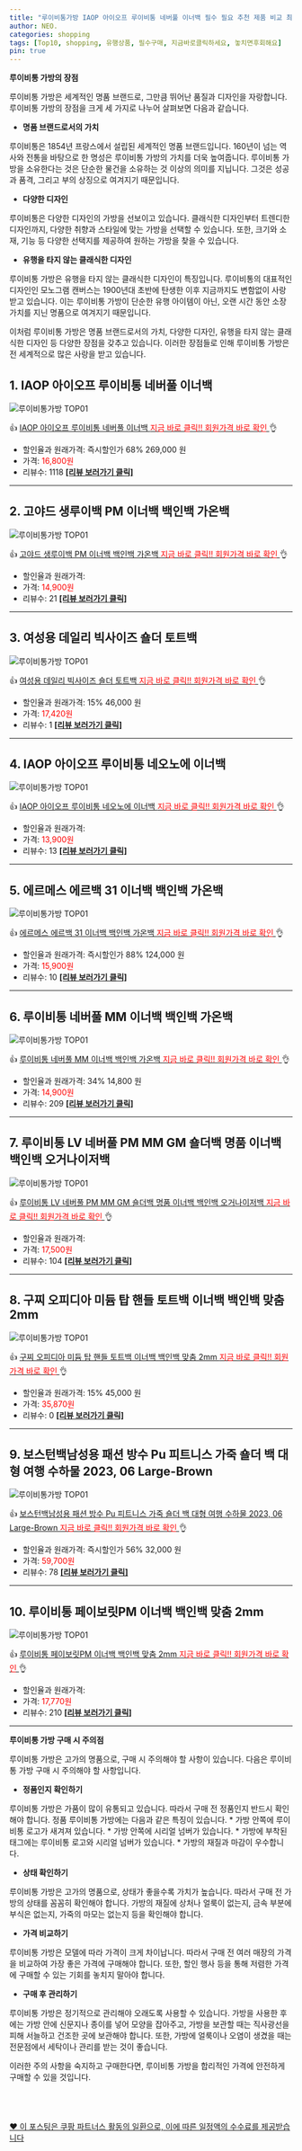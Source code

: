 ```yaml
---
title: "루이비통가방 IAOP 아이오프 루이비통 네버풀 이너백 필수 필요 추천 제품 비교 최저 가격 비교 장점 구매 후기 구매평"
author: NEO.
categories: shopping
tags: [Top10, shopping, 유행상품, 필수구매, 지금바로클릭하세요, 놓치면후회해요]
pin: true
---
```

**루이비통 가방의 장점**

루이비통 가방은 세계적인 명품 브랜드로, 그만큼 뛰어난 품질과 디자인을 자랑합니다. 루이비통 가방의 장점을 크게 세 가지로 나누어 살펴보면 다음과 같습니다.

* **명품 브랜드로서의 가치**

루이비통은 1854년 프랑스에서 설립된 세계적인 명품 브랜드입니다. 160년이 넘는 역사와 전통을 바탕으로 한 명성은 루이비통 가방의 가치를 더욱 높여줍니다. 루이비통 가방을 소유한다는 것은 단순한 물건을 소유하는 것 이상의 의미를 지닙니다. 그것은 성공과 품격, 그리고 부의 상징으로 여겨지기 때문입니다.

* **다양한 디자인**

루이비통은 다양한 디자인의 가방을 선보이고 있습니다. 클래식한 디자인부터 트렌디한 디자인까지, 다양한 취향과 스타일에 맞는 가방을 선택할 수 있습니다. 또한, 크기와 소재, 기능 등 다양한 선택지를 제공하여 원하는 가방을 찾을 수 있습니다.

* **유행을 타지 않는 클래식한 디자인**

루이비통 가방은 유행을 타지 않는 클래식한 디자인이 특징입니다. 루이비통의 대표적인 디자인인 모노그램 캔버스는 1900년대 초반에 탄생한 이후 지금까지도 변함없이 사랑받고 있습니다. 이는 루이비통 가방이 단순한 유행 아이템이 아닌, 오랜 시간 동안 소장 가치를 지닌 명품으로 여겨지기 때문입니다.

이처럼 루이비통 가방은 명품 브랜드로서의 가치, 다양한 디자인, 유행을 타지 않는 클래식한 디자인 등 다양한 장점을 갖추고 있습니다. 이러한 장점들로 인해 루이비통 가방은 전 세계적으로 많은 사랑을 받고 있습니다.

   

## 1. IAOP 아이오프 루이비통 네버풀 이너백

![루이비통가방 TOP01](https://thumbnail10.coupangcdn.com/thumbnails/remote/490x490ex/image/vendor_inventory/f62e/850e67079b3d0e0b7506a5dfb59654513f1bfe55b1ed91aaf5ee4cc941cb.jpg)


👍 [IAOP 아이오프 루이비통 네버풀 이너백 <font color=red> 지금 바로 클릭!! 회원가격 바로 확인 </font> ](https://link.coupang.com/re/AFFSDP?lptag=AF3617701&subid=GithubCoopas&pageKey=1435445103&traceid=V0-153&itemId=2477971341&vendorItemId=82193733529) 👌 


- 할인율과 원래가격: 즉시할인가 68%  269,000   원
- 가격: <span style='color:red'>16,800원</span>
- 리뷰수: 1118  [**[리뷰 보러가기 클릭]**](https://link.coupang.com/re/AFFSDP?lptag=AF3617701&subid=GithubCoopas&pageKey=1435445103&traceid=V0-153&itemId=2477971341&vendorItemId=82193733529)

---


   

## 2. 고야드 생루이백 PM 이너백 백인백 가온백

![루이비통가방 TOP01](https://thumbnail10.coupangcdn.com/thumbnails/remote/490x490ex/image/vendor_inventory/bbd9/d1377806d656d0af1b9e8517a22297dd842f15f64243f9f13a24b0e88267.jpg)


👍 [고야드 생루이백 PM 이너백 백인백 가온백 <font color=red> 지금 바로 클릭!! 회원가격 바로 확인 </font> ](https://link.coupang.com/re/AFFSDP?lptag=AF3617701&subid=GithubCoopas&pageKey=7539067870&traceid=V0-153&itemId=19813810330&vendorItemId=86915897431) 👌 


- 할인율과 원래가격: 
- 가격: <span style='color:red'>14,900원</span>
- 리뷰수: 21  [**[리뷰 보러가기 클릭]**](https://link.coupang.com/re/AFFSDP?lptag=AF3617701&subid=GithubCoopas&pageKey=7539067870&traceid=V0-153&itemId=19813810330&vendorItemId=86915897431)

---


   

## 3. 여성용 데일리 빅사이즈 숄더 토트백

![루이비통가방 TOP01](https://thumbnail7.coupangcdn.com/thumbnails/remote/490x490ex/image/vendor_inventory/024a/a72722effc7d7b17176caaba3c66f0aa807e5188239d0d149ffa8ff6cdb0.jpg)


👍 [여성용 데일리 빅사이즈 숄더 토트백 <font color=red> 지금 바로 클릭!! 회원가격 바로 확인 </font> ](https://link.coupang.com/re/AFFSDP?lptag=AF3617701&subid=GithubCoopas&pageKey=6866111479&traceid=V0-153&itemId=16411298366&vendorItemId=86819385052) 👌 


- 할인율과 원래가격: 15%  46,000   원
- 가격: <span style='color:red'>17,420원</span>
- 리뷰수: 1  [**[리뷰 보러가기 클릭]**](https://link.coupang.com/re/AFFSDP?lptag=AF3617701&subid=GithubCoopas&pageKey=6866111479&traceid=V0-153&itemId=16411298366&vendorItemId=86819385052)

---


   

## 4. IAOP 아이오프 루이비통 네오노에 이너백

![루이비통가방 TOP01](https://thumbnail7.coupangcdn.com/thumbnails/remote/490x490ex/image/vendor_inventory/86e9/f449af821584c807e9a301a81a339f0649ce187582025d65681596fbe419.jpg)


👍 [IAOP 아이오프 루이비통 네오노에 이너백 <font color=red> 지금 바로 클릭!! 회원가격 바로 확인 </font> ](https://link.coupang.com/re/AFFSDP?lptag=AF3617701&subid=GithubCoopas&pageKey=6237356197&traceid=V0-153&itemId=12569265012&vendorItemId=82111239720) 👌 


- 할인율과 원래가격: 
- 가격: <span style='color:red'>13,900원</span>
- 리뷰수: 13  [**[리뷰 보러가기 클릭]**](https://link.coupang.com/re/AFFSDP?lptag=AF3617701&subid=GithubCoopas&pageKey=6237356197&traceid=V0-153&itemId=12569265012&vendorItemId=82111239720)

---


   

## 5. 에르메스 에르백 31 이너백 백인백 가온백

![루이비통가방 TOP01](https://thumbnail7.coupangcdn.com/thumbnails/remote/490x490ex/image/vendor_inventory/8920/297e18cdee975e862874c85c6c3a6a39d9681bef14648d883ebc5f9de1b2.jpg)


👍 [에르메스 에르백 31 이너백 백인백 가온백 <font color=red> 지금 바로 클릭!! 회원가격 바로 확인 </font> ](https://link.coupang.com/re/AFFSDP?lptag=AF3617701&subid=GithubCoopas&pageKey=7193629251&traceid=V0-153&itemId=18168201683&vendorItemId=85317701385) 👌 


- 할인율과 원래가격: 즉시할인가 88%  124,000   원
- 가격: <span style='color:red'>15,900원</span>
- 리뷰수: 10  [**[리뷰 보러가기 클릭]**](https://link.coupang.com/re/AFFSDP?lptag=AF3617701&subid=GithubCoopas&pageKey=7193629251&traceid=V0-153&itemId=18168201683&vendorItemId=85317701385)

---


   

## 6. 루이비통 네버풀 MM 이너백 백인백 가온백

![루이비통가방 TOP01](https://thumbnail6.coupangcdn.com/thumbnails/remote/490x490ex/image/vendor_inventory/622b/15c4051b691566ea40f56c713f4053d0efc9b36e7c679c335f420e6cbb32.jpg)


👍 [루이비통 네버풀 MM 이너백 백인백 가온백 <font color=red> 지금 바로 클릭!! 회원가격 바로 확인 </font> ](https://link.coupang.com/re/AFFSDP?lptag=AF3617701&subid=GithubCoopas&pageKey=7539114696&traceid=V0-153&itemId=19813985369&vendorItemId=86916069741) 👌 


- 할인율과 원래가격: 34%  14,800   원
- 가격: <span style='color:red'>14,900원</span>
- 리뷰수: 209  [**[리뷰 보러가기 클릭]**](https://link.coupang.com/re/AFFSDP?lptag=AF3617701&subid=GithubCoopas&pageKey=7539114696&traceid=V0-153&itemId=19813985369&vendorItemId=86916069741)

---


   

## 7. 루이비통 LV 네버풀 PM MM GM 숄더백 명품 이너백 백인백 오거나이저백

![루이비통가방 TOP01](https://thumbnail6.coupangcdn.com/thumbnails/remote/490x490ex/image/vendor_inventory/8dc5/12e202a35b5f64970ba99228a9fa8481051103ef157bd5030b50d913a088.jpg)


👍 [루이비통 LV 네버풀 PM MM GM 숄더백 명품 이너백 백인백 오거나이저백 <font color=red> 지금 바로 클릭!! 회원가격 바로 확인 </font> ](https://link.coupang.com/re/AFFSDP?lptag=AF3617701&subid=GithubCoopas&pageKey=7569641608&traceid=V0-153&itemId=19960200235&vendorItemId=87058951274) 👌 


- 할인율과 원래가격: 
- 가격: <span style='color:red'>17,500원</span>
- 리뷰수: 104  [**[리뷰 보러가기 클릭]**](https://link.coupang.com/re/AFFSDP?lptag=AF3617701&subid=GithubCoopas&pageKey=7569641608&traceid=V0-153&itemId=19960200235&vendorItemId=87058951274)

---


   

## 8. 구찌 오피디아 미듐 탑 핸들 토트백 이너백 백인백 맞춤 2mm

![루이비통가방 TOP01](https://thumbnail9.coupangcdn.com/thumbnails/remote/490x490ex/image/vendor_inventory/3f1c/d0802c4eb51cf4f76e483c32714407ce7d705ec7bb3de9685b268cf5554c.jpeg)


👍 [구찌 오피디아 미듐 탑 핸들 토트백 이너백 백인백 맞춤 2mm <font color=red> 지금 바로 클릭!! 회원가격 바로 확인 </font> ](https://link.coupang.com/re/AFFSDP?lptag=AF3617701&subid=GithubCoopas&pageKey=6584165748&traceid=V0-153&itemId=14828914628&vendorItemId=82068316782) 👌 


- 할인율과 원래가격: 15%  45,000   원
- 가격: <span style='color:red'>35,870원</span>
- 리뷰수: 0  [**[리뷰 보러가기 클릭]**](https://link.coupang.com/re/AFFSDP?lptag=AF3617701&subid=GithubCoopas&pageKey=6584165748&traceid=V0-153&itemId=14828914628&vendorItemId=82068316782)

---


   

## 9. 보스턴백남성용 패션 방수 Pu 피트니스 가죽 숄더 백 대형 여행 수하물 2023, 06 Large-Brown

![루이비통가방 TOP01](https://thumbnail9.coupangcdn.com/thumbnails/remote/490x490ex/image/vendor_inventory/ef16/816890544841c5e9b7511760701bba2ca4f3bfe27400f583fba3a8f7ef11.jpg)


👍 [보스턴백남성용 패션 방수 Pu 피트니스 가죽 숄더 백 대형 여행 수하물 2023, 06 Large-Brown <font color=red> 지금 바로 클릭!! 회원가격 바로 확인 </font> ](https://link.coupang.com/re/AFFSDP?lptag=AF3617701&subid=GithubCoopas&pageKey=6973090317&traceid=V0-153&itemId=17013565413&vendorItemId=85718491115) 👌 


- 할인율과 원래가격: 즉시할인가 56%  32,000   원
- 가격: <span style='color:red'>59,700원</span>
- 리뷰수: 78  [**[리뷰 보러가기 클릭]**](https://link.coupang.com/re/AFFSDP?lptag=AF3617701&subid=GithubCoopas&pageKey=6973090317&traceid=V0-153&itemId=17013565413&vendorItemId=85718491115)

---


   

## 10. 루이비통 페이보릿PM 이너백 백인백 맞춤 2mm

![루이비통가방 TOP01](https://thumbnail7.coupangcdn.com/thumbnails/remote/490x490ex/image/vendor_inventory/185d/14acc91bbd568f750791d444bf4438d6d649add8a27ea2d52ced507e99a6.jpeg)


👍 [루이비통 페이보릿PM 이너백 백인백 맞춤 2mm <font color=red> 지금 바로 클릭!! 회원가격 바로 확인 </font> ](https://link.coupang.com/re/AFFSDP?lptag=AF3617701&subid=GithubCoopas&pageKey=6584165356&traceid=V0-153&itemId=14828911738&vendorItemId=82068316280) 👌 


- 할인율과 원래가격: 
- 가격: <span style='color:red'>17,770원</span>
- 리뷰수: 210  [**[리뷰 보러가기 클릭]**](https://link.coupang.com/re/AFFSDP?lptag=AF3617701&subid=GithubCoopas&pageKey=6584165356&traceid=V0-153&itemId=14828911738&vendorItemId=82068316280)

---
**루이비통 가방 구매 시 주의점**

루이비통 가방은 고가의 명품으로, 구매 시 주의해야 할 사항이 있습니다. 다음은 루이비통 가방 구매 시 주의해야 할 사항입니다.

* **정품인지 확인하기**

루이비통 가방은 가품이 많이 유통되고 있습니다. 따라서 구매 전 정품인지 반드시 확인해야 합니다. 정품 루이비통 가방에는 다음과 같은 특징이 있습니다.
    * 가방 안쪽에 루이비통 로고가 새겨져 있습니다.
    * 가방 안쪽에 시리얼 넘버가 있습니다.
    * 가방에 부착된 태그에는 루이비통 로고와 시리얼 넘버가 있습니다.
    * 가방의 재질과 마감이 우수합니다.

* **상태 확인하기**

루이비통 가방은 고가의 명품으로, 상태가 좋을수록 가치가 높습니다. 따라서 구매 전 가방의 상태를 꼼꼼히 확인해야 합니다. 가방의 재질에 상처나 얼룩이 없는지, 금속 부분에 부식은 없는지, 가죽의 마모는 없는지 등을 확인해야 합니다.

* **가격 비교하기**

루이비통 가방은 모델에 따라 가격이 크게 차이납니다. 따라서 구매 전 여러 매장의 가격을 비교하여 가장 좋은 가격에 구매해야 합니다. 또한, 할인 행사 등을 통해 저렴한 가격에 구매할 수 있는 기회를 놓치지 말아야 합니다.

* **구매 후 관리하기**

루이비통 가방은 정기적으로 관리해야 오래도록 사용할 수 있습니다. 가방을 사용한 후에는 가방 안에 신문지나 종이를 넣어 모양을 잡아주고, 가방을 보관할 때는 직사광선을 피해 서늘하고 건조한 곳에 보관해야 합니다. 또한, 가방에 얼룩이나 오염이 생겼을 때는 전문점에서 세탁이나 관리를 받는 것이 좋습니다.

이러한 주의 사항을 숙지하고 구매한다면, 루이비통 가방을 합리적인 가격에 안전하게 구매할 수 있을 것입니다.<br><br><br><br><br> [ ❤  이 포스팅은 쿠팡 파트너스 활동의 일환으로, 이에 따른 일정액의 수수료를 제공받습니다](https://link.coupang.com/a/bcEFyh)